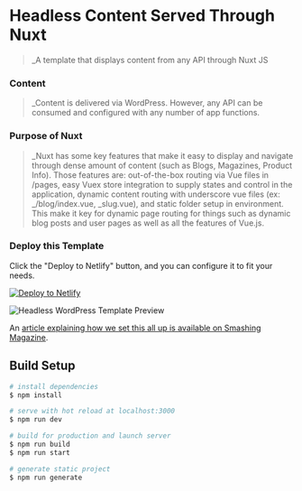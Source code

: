 # Headless Content Served Through Nuxt

> _A template that displays content from any API through Nuxt JS

### Content

> _Content is delivered via WordPress. However, any API can be consumed and configured with any number of app functions. 

### Purpose of Nuxt

> _Nuxt has some key features that make it easy to display and navigate through dense amount of content (such as Blogs, Magazines, Product Info). Those features are: out-of-the-box routing via Vue files in /pages, easy Vuex store integration to supply states and control in the application, dynamic content routing with underscore vue files (ex: _/blog/index.vue, _slug.vue), and static folder setup in environment. This make it key for dynamic page routing for things such as dynamic blog posts and user pages as well as all the features of Vue.js. 

### Deploy this Template

Click the "Deploy to Netlify" button, and you can configure it to fit your needs.

[![Deploy to Netlify](https://www.netlify.com/img/deploy/button.svg)](https://app.netlify.com/start/deploy?repository=https://github.com/netlify-labs/headless-wp-nuxt?utm_source=github&utm_medium=headlesswp-sd&utm_campaign=devex)

![Headless WordPress Template Preview](https://i.ibb.co/4wkXsxj/fullpreview-smashing.png "Template preview")

An [article explaining how we set this all up is available on Smashing Magazine](https://www.smashingmagazine.com/2020/02/headless-wordpress-site-jamstack/).

## Build Setup

```bash
# install dependencies
$ npm install

# serve with hot reload at localhost:3000
$ npm run dev

# build for production and launch server
$ npm run build
$ npm run start

# generate static project
$ npm run generate
```

